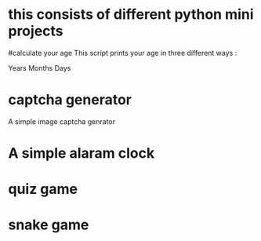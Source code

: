 # this consists of different python mini projects

#calculate your age
This script prints your age in three different ways :

Years
Months
Days


# captcha generator


A simple image captcha genrator


# A simple alaram clock

# quiz game

# snake game


